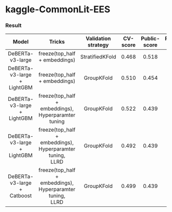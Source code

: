 # kaggle-CommonLit-EES

### Result
|Model| Tricks| Validation strategy| CV-score | Public-score |Private-score|
|:---:|:---:|:---:|:---:|:---:|:---:|
|DeBERTa-v3-large | freeze(top_half + embeddings)   |StratifiedKFold   |0.468|0.518 |0.544|
|DeBERTa-v3-large +<br /> LightGBM  | freeze(top_half + embeddings)| GroupKFold| 0.510|0.454|0.508|
|DeBERTa-v3-large +<br /> LightGBM  | freeze(top_half + embeddings), <br />Hyperparamter tuning    |GroupKFold|0.522|0.439 |0.486|
|DeBERTa-v3-large +<br /> LightGBM  | freeze(top_half + embeddings), <br />Hyperparamter tuning,<br /> LLRD      |GroupKFold|0.492|0.439|0.471|
|DeBERTa-v3-large +<br /> Catboost  | freeze(top_half + embeddings), <br />Hyperparamter tuning,<br /> LLRD  |GroupKFold|0.499|0.439 |0.484|